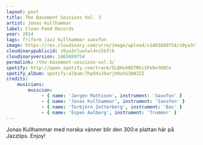 ```yaml
---
layout: post
title: The Basement Sessions Vol. 3
artist: Jonas Kullhammar
label: Clean Feed Records
year: 2014
tags: friform jazz kullhammar saxofon
image: https://res.cloudinary.com/urre/image/upload/v1465689754/z0ya3rluwlwl4ni5bflk.jpg
cloudinarypublicid: z0ya3rluwlwl4ni5bflk
cloudinaryversion: 1465689754
permalink: /the-basement-sessions-vol-3/
spotify: http://open.spotify.com/track/5L8HvX0GTRhiIPe9vtK0Cn
spotify_album: spotify:album:7hp9XvJ9urjhOx5G3bN3ZZ
credits:
    musicians:
        musician:
             - { name: 'Jørgen Mathisen', instrument: 'Saxofon' }
             - { name: 'Jonas Kullhammar', instrument: 'Saxofon' }
             - { name: 'Torbjörn Zetterberg', instrument: 'Bas' }
             - { name: 'Espen Aalberg', instrument: 'Trummor' }
---
```


Jonas Kullhammar med norska vänner blir den 300:e plattan här på Jazztips. Enjoy!